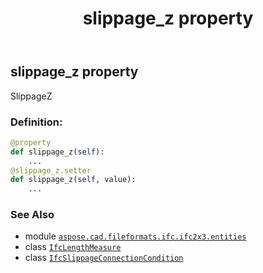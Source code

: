 ﻿---
title: slippage_z property
second_title: Aspose.CAD for Python via .NET API References
description: 
type: docs
weight: 70
url: /aspose.cad.fileformats.ifc.ifc2x3.entities/ifcslippageconnectioncondition/slippage_z/
is_root: false
---

## slippage_z property


SlippageZ
### Definition:
```python
@property
def slippage_z(self):
    ...
@slippage_z.setter
def slippage_z(self, value):
    ...
```

### See Also
* module [`aspose.cad.fileformats.ifc.ifc2x3.entities`](../../)
* class [`IfcLengthMeasure`](/cad/python-net/aspose.cad.fileformats.ifc.ifc2x3.types/ifclengthmeasure)
* class [`IfcSlippageConnectionCondition`](/cad/python-net/aspose.cad.fileformats.ifc.ifc2x3.entities/ifcslippageconnectioncondition)
